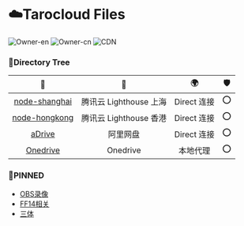 # ☁️Tarocloud Files

![Owner-en](https://img.shields.io/badge/Owner-Aurorataro-brightgreen)
![Owner-cn](https://img.shields.io/badge/same_as-流云心Aurora-brightgreen)
![CDN](https://img.shields.io/badge/CDN-Cloudflare-orange)

### 🌲Directory Tree

📂 | 💾 | 🌍 | 🛡️
:-: | :-: | :-: | :-: 
[node-shanghai](/node-shanghai) | 腾讯云 Lighthouse 上海 | Direct 连接 | ⭕
[node-hongkong](/node-hongkong) | 腾讯云 Lighthouse 香港 | Direct 连接 | ⭕
[aDrive](/aDrive) | 阿里网盘 | Direct 连接 | ⭕
[Onedrive](/Onedrive) | Onedrive | 本地代理 | ⭕

### 📌PINNED
- [OBS录像](/Onedrive/Media/Record/OBS)
- [FF14相关](/Onedrive/Personal/Sync/FinalFantansy)
- [三体](/aDrive/三体.4K.高码率)